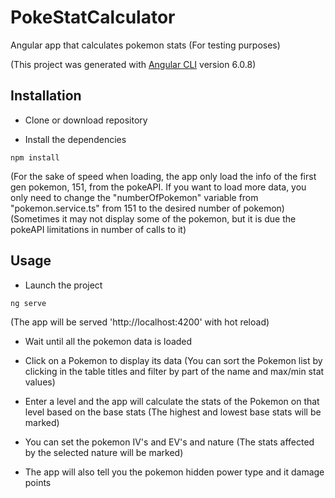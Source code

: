 # PokeStatCalculator

Angular app that calculates pokemon stats (For testing purposes)

(This project was generated with [Angular CLI](https://github.com/angular/angular-cli) version 6.0.8)

## Installation
- Clone or download repository

- Install the dependencies

```
npm install
```

(For the sake of speed when loading, the app only load the info of the first gen pokemon, 151, from the pokeAPI. If you want to load more data, you only need to change the "numberOfPokemon" variable from "pokemon.service.ts" from 151 to the desired number of pokemon)
(Sometimes it may not display some of the pokemon, but it is due the pokeAPI limitations in number of calls to it)

## Usage
- Launch the project

```
ng serve
```

(The app will be served 'http://localhost:4200' with hot reload)

- Wait until all the pokemon data is loaded

- Click on a Pokemon to display its data (You can sort the Pokemon list by clicking in the table titles and filter by part of the name and max/min stat values)

- Enter a level and the app will calculate the stats of the Pokemon on that level based on the base stats
(The highest and lowest base stats will be marked)

- You can set the pokemon IV's and EV's and nature (The stats affected by the selected nature will be marked)

- The app will also tell you the pokemon hidden power type and it damage points
